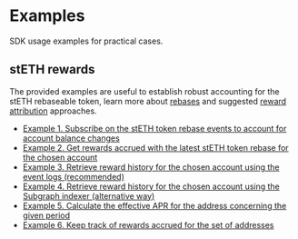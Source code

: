 # Examples

SDK usage examples for practical cases.

## stETH rewards

The provided examples are useful to establish robust accounting for the stETH rebaseable token, learn more about [rebases](https://docs.lido.fi/contracts/lido/#rebase) and suggested [reward attribution](https://hackmd.io/@lido/rewards-attribution) approaches.

- [Example 1. Subscribe on the stETH token rebase events to account for account balance changes](rewards/README.md#subscribe-rebase-event)
- [Example 2. Get rewards accrued with the latest stETH token rebase for the chosen account](rewards/README.md#last-rebase-event)
- [Example 3. Retrieve reward history for the chosen account using the event logs (recommended)](rewards/README.md#calculating-rewards-from-on-chain-without-calculating-using-the-formula)
- [Example 4. Retrieve reward history for the chosen account using the Subgraph indexer (alternative way)](rewards/README.md#calculating-information-about-rewards-from-off-chain-without-calculating-using-the-formula)
- [Example 5. Calculate the effective APR for the address concerning the given period](rewards/README.md#calculate-the-effective-apr-for-the-address-concerning-the-given-period)
- [Example 6. Keep track of rewards accrued for the set of addresses](rewards/README.md#keep-track-of-rewards-accrued-for-the-set-of-addresses)
